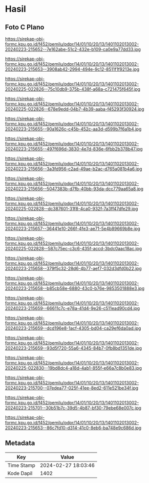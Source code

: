 # Hasil

## Foto C Plano

https://sirekap-obj-formc.kpu.go.id/f452/pemilu/pdpr/14/01/10/20/13/1401102013002-20240223-215652--7e162abe-51c2-432e-b109-ca0e9a77dd33.jpg

https://sirekap-obj-formc.kpu.go.id/f452/pemilu/pdpr/14/01/10/20/13/1401102013002-20240223-215653--3908ab42-2994-494e-9c12-8511f1f9213e.jpg

https://sirekap-obj-formc.kpu.go.id/f452/pemilu/pdpr/14/01/10/20/13/1401102013002-20240225-022826--75c10db9-375b-438f-a68a-c721475f645f.jpg

https://sirekap-obj-formc.kpu.go.id/f452/pemilu/pdpr/14/01/10/20/13/1401102013002-20240225-022826--678e9edd-04b7-4b39-aaba-f45293f30924.jpg

https://sirekap-obj-formc.kpu.go.id/f452/pemilu/pdpr/14/01/10/20/13/1401102013002-20240223-215655--90a1626c-c45b-452c-aa3d-d599b7f6a1b4.jpg

https://sirekap-obj-formc.kpu.go.id/f452/pemilu/pdpr/14/01/10/20/13/1401102013002-20240223-215655--497f696d-3830-4e7d-836e-6fbb2b378b47.jpg

https://sirekap-obj-formc.kpu.go.id/f452/pemilu/pdpr/14/01/10/20/13/1401102013002-20240223-215656--3a3fd956-c2ad-49ae-b2ac-d765a081b4a6.jpg

https://sirekap-obj-formc.kpu.go.id/f452/pemilu/pdpr/14/01/10/20/13/1401102013002-20240223-215656--5047383b-d7fb-40bb-93da-dcc779aa65a8.jpg

https://sirekap-obj-formc.kpu.go.id/f452/pemilu/pdpr/14/01/10/20/13/1401102013002-20240225-022828--dc387601-31f8-4ca0-932f-7a3ff47dfe29.jpg

https://sirekap-obj-formc.kpu.go.id/f452/pemilu/pdpr/14/01/10/20/13/1401102013002-20240223-215657--36441e10-266f-4fe3-ae71-5e4b89669b8e.jpg

https://sirekap-obj-formc.kpu.go.id/f452/pemilu/pdpr/14/01/10/20/13/1401102013002-20240225-022828--587c75ec-c3c6-435f-accd-3bdc0aac18ac.jpg

https://sirekap-obj-formc.kpu.go.id/f452/pemilu/pdpr/14/01/10/20/13/1401102013002-20240223-215658--379f5c32-28d6-4b77-aef7-032d3dfd0b22.jpg

https://sirekap-obj-formc.kpu.go.id/f452/pemilu/pdpr/14/01/10/20/13/1401102013002-20240223-215658--b85cb58e-6880-43c0-b76e-9853501888e3.jpg

https://sirekap-obj-formc.kpu.go.id/f452/pemilu/pdpr/14/01/10/20/13/1401102013002-20240223-215659--66611c7c-e78a-41d4-9e26-c511ead90cd4.jpg

https://sirekap-obj-formc.kpu.go.id/f452/pemilu/pdpr/14/01/10/20/13/1401102013002-20240223-215659--dcd196e8-1acf-4305-bd04-ca29ef6da0ad.jpg

https://sirekap-obj-formc.kpu.go.id/f452/pemilu/pdpr/14/01/10/20/13/1401102013002-20240223-215659--93d5f720-55a6-4345-84b7-0fb8bd1351de.jpg

https://sirekap-obj-formc.kpu.go.id/f452/pemilu/pdpr/14/01/10/20/13/1401102013002-20240225-022830--19bd8dc4-a18d-4ab1-855f-e66a7c8b0e83.jpg

https://sirekap-obj-formc.kpu.go.id/f452/pemilu/pdpr/14/01/10/20/13/1401102013002-20240223-215700--07edea77-025f-41ee-8ed2-611e521be34f.jpg

https://sirekap-obj-formc.kpu.go.id/f452/pemilu/pdpr/14/01/10/20/13/1401102013002-20240223-215701--30b51b7c-39d5-4b87-bf30-79ebe68e007c.jpg

https://sirekap-obj-formc.kpu.go.id/f452/pemilu/pdpr/14/01/10/20/13/1401102013002-20240223-215653--86c7fd10-d314-41c0-8eb6-ba748e9c686d.jpg


## Metadata

| Key        | Value               |
| ---------- | ------------------- |
| Time Stamp | 2024-02-27 18:03:46 |
| Kode Dapil | 1402                |



